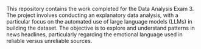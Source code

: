 This repository contains the work completed for the Data Analysis Exam 3. The project involves conducting an explanatory data analysis, with a particular focus on the automated use of large language models (LLMs) in building the dataset. The objective is to explore and understand patterns in news headlines, particularly regarding the emotional language used in reliable versus unreliable sources.
